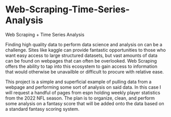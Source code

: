 # Web-Scraping-Time-Series-Analysis
Web Scraping + Time Series Analysis

Finding high quality data to perform data science and analysis on can be a challenge. Sites like kaggle can provide fantastic opportunities to those who want easy access to large structured datasets, but vast amounts of data can be found on webpages that can often be overlooked. Web Scraping offers the ability to tap into this ecosystem to gain access to information that would otherwise be unavailble or difficult to procure with relative ease.

This project is a simple and superficial example of pulling data from a webpage and performing some sort of analysis on said data. In this case I will request a handful of pages from espn holding weekly player statistics from the 2022 NFL season. The plan is to organize, clean, and perform some analysis on a fantasy score that will be added onto the data based on a standard fantasy scoring system.
